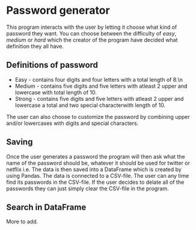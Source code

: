 # **Password generator**

This program interacts with the user by letting it choose what kind of password they want. 
You can choose between the difficulty of _easy_, _medium_ or _hard_ which the creator of the program have decided what definition they all have.

## **Definitions of password**
- Easy - contains four digits and four letters with a total length of 8.\n
- Medium - contains five digits and five letters with atleast 2 upper and lowercase with total length of 10.
- Strong - contains five digits and five letters with atleast 2 upper and lowercase a total and two special characterwith length of 10.

The user can also choose to customize the password by combining upper and/or lowercases with digits and special characters.

## **Saving**
Once the user generates a password the program will then ask what the name of the password should be, whatever it should be used for twitter or netflix i.e. 
The data is then saved into a DataFrame which is created by using Pandas. The data is connected to a CSV-file. 
The user can any time find its passwords in the CSV-file. If the user decides to delate all of the passwords they can just simply clear the CSV-file in the program.

## **Search in DataFrame**
More to add.
